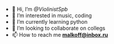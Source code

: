 - 👋 Hi, I’m *@ViolinistSpb*
- 👀 I’m interested in music, coding
- 🌱 I’m currently learning python
- 💞️ I’m looking to collaborate on collegs
- 📫 How to reach me **malkoff@inbox.ru**

<!---
ViolinistSpb/ViolinistSpb is a ✨ special ✨ repository because its `README.md` (this file) appears on your GitHub profile.
You can click the Preview link to take a look at your changes.
--->
